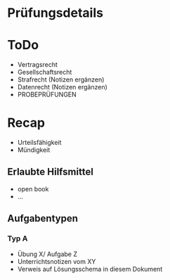 # Prüfungsdetails


# ToDo
* Vertragsrecht
* Gesellschaftsrecht
* Strafrecht (Notizen ergänzen)
* Datenrecht (Notizen ergänzen)
* PROBEPRÜFUNGEN

# Recap
* Urteilsfähigkeit
*  Mündigkeit


## Erlaubte Hilfsmittel

* open book
* ...

## Aufgabentypen

### Typ A

* Übung X/ Aufgabe Z
* Unterrichtsnotizen vom XY
* Verweis auf Lösungsschema in diesem Dokument
